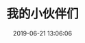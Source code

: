 ---
layout: links
title: 我的小伙伴们
date: 2019-06-21 13:06:06
keywords: 链接
description: 云游的小伙伴们
comments: true
links:
  - url: https://www.yangwenchao.com/
    avatar: https://cdn.jsdelivr.net/gh/YunYouJun/yunyoujun.github.io/images/avatar.jpg
    name: 抱朴子
    blog: cake918小屋
    desc: 数卷禅宗语，几点相思泪！佛曰：觉有情！
    color: "#0078e7" # 代表色
    email: # 非必须
  - url: https://www.eyeori.xyz/
    avatar: https://cdn.jsdelivr.net/gh/YunYouJun/yunyoujun.github.io/images/avatar.jpg
    name: 抱朴子
    blog: Alan Fu
    desc: 
    color: "#0078e7" # 代表色
    email: # 非必须
placeholder: 还没想好说些什么 # 默认对友链的描述
tip: 友链加载中～如失败请刷新重试～
---